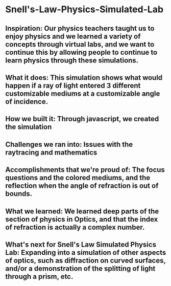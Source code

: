 # Snell's-Law-Physics-Simulated-Lab

## Inspiration: Our physics teachers taught us to enjoy physics and we learned a variety of concepts through virtual labs, and we want to continue this by allowing people to continue to learn physics through these simulations.

## What it does: This simulation shows what would happen if a ray of light entered 3 different customizable mediums at a customizable angle of incidence.

## How we built it: Through javascript, we created the simulation

## Challenges we ran into: Issues with the raytracing and mathematics

## Accomplishments that we're proud of: The focus questions and the colored mediums, and the reflection when the angle of refraction is out of bounds.

## What we learned: We learned deep parts of the section of physics in Optics, and that the index of refraction is actually a complex number.

## What's next for Snell's Law Simulated Physics Lab: Expanding into a simulation of other aspects of optics, such as diffraction on curved surfaces, and/or a demonstration of the splitting of light through a prism, etc.
